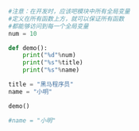
<BlogInfo id="696" title="5.全局变量的位置" author="白日梦想猿" pv=0 read_times=0 pre_cost_time=0分9秒 category="语法进阶" tag_list="['语法进阶']" create_time="2020.02.17 14:37:37" update_time="2020.02.17 14:46:30" />

```python
#注意：在开发时，应该吧模块中所有全局变量
#定义在所有函数上方，就可以保证所有函数
#都能够访问到每一个全局变量
num = 10

def demo():
    print("%d"%num)
    print("%s"%title)
    print("%s"%name)

title = "黑马程序员"
name = "小明"

demo()

#name = "小明"
```
